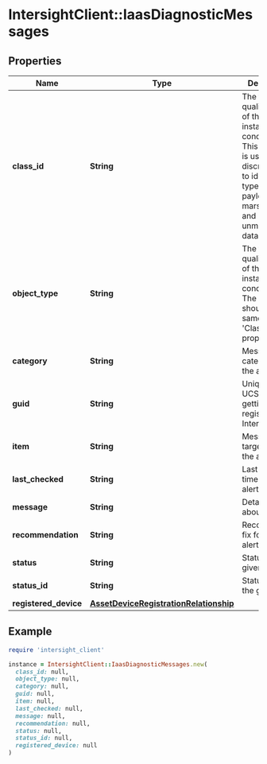 # IntersightClient::IaasDiagnosticMessages

## Properties

| Name | Type | Description | Notes |
| ---- | ---- | ----------- | ----- |
| **class_id** | **String** | The fully-qualified name of the instantiated, concrete type. This property is used as a discriminator to identify the type of the payload when marshaling and unmarshaling data. | [default to &#39;iaas.DiagnosticMessages&#39;] |
| **object_type** | **String** | The fully-qualified name of the instantiated, concrete type. The value should be the same as the &#39;ClassId&#39; property. | [default to &#39;iaas.DiagnosticMessages&#39;] |
| **category** | **String** | Message category of the alerts. | [optional][readonly] |
| **guid** | **String** | Unique ID of UCS Director getting registerd with Intersight. | [optional][readonly] |
| **item** | **String** | Message target type of the alerts. | [optional][readonly] |
| **last_checked** | **String** | Last checked time of the alerts. | [optional][readonly] |
| **message** | **String** | Detailed info about the alert. | [optional][readonly] |
| **recommendation** | **String** | Recommended fix for the alert. | [optional][readonly] |
| **status** | **String** | Status of the given alert. | [optional][readonly] |
| **status_id** | **String** | Status Id of the given alert. | [optional][readonly] |
| **registered_device** | [**AssetDeviceRegistrationRelationship**](AssetDeviceRegistrationRelationship.md) |  | [optional] |

## Example

```ruby
require 'intersight_client'

instance = IntersightClient::IaasDiagnosticMessages.new(
  class_id: null,
  object_type: null,
  category: null,
  guid: null,
  item: null,
  last_checked: null,
  message: null,
  recommendation: null,
  status: null,
  status_id: null,
  registered_device: null
)
```

